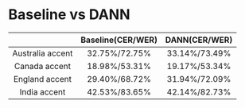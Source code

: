 # Baseline vs DANN
| |Baseline(CER/WER)|DANN(CER/WER)|
|:---:|:---:|:---:|
|Australia accent|32.75%/72.75%|33.14%/73.49%|
|Canada accent|18.98%/53.31%|19.17%/53.34%|
|England accent|29.40%/68.72%|31.94%/72.09%|
|India accent|42.53%/83.65%|42.14%/82.73%|